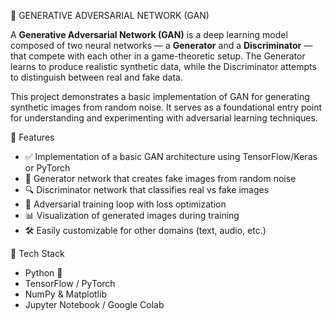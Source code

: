 🎨 GENERATIVE ADVERSARIAL NETWORK (GAN)

A **Generative Adversarial Network (GAN)** is a deep learning model composed of two neural networks — a **Generator** and a **Discriminator** — that compete with each other in a game-theoretic setup. The Generator learns to produce realistic synthetic data, while the Discriminator attempts to distinguish between real and fake data.

This project demonstrates a basic implementation of GAN for generating synthetic images from random noise. It serves as a foundational entry point for understanding and experimenting with adversarial learning techniques.



📌 Features

- ✅ Implementation of a basic GAN architecture using TensorFlow/Keras or PyTorch  
- 🎯 Generator network that creates fake images from random noise  
- 🔍 Discriminator network that classifies real vs fake images  
- 🧠 Adversarial training loop with loss optimization  
- 📊 Visualization of generated images during training  
- 🛠️ Easily customizable for other domains (text, audio, etc.)


🧰 Tech Stack

- Python 🐍  
- TensorFlow / PyTorch  
- NumPy & Matplotlib  
- Jupyter Notebook / Google Colab





